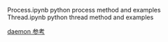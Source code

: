 Process.ipynb  python process method and examples  
Thread.ipynb  python thread method and examples

[daemon 参考](https://www.cnblogs.com/rexcheny/p/9382342.html)
